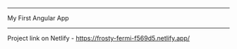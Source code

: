 *********************
My First Angular App
*********************
Project link on Netlify - https://frosty-fermi-f569d5.netlify.app/